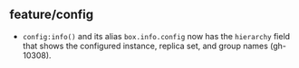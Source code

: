 ## feature/config

* `config:info()` and its alias `box.info.config` now has the `hierarchy` field
  that shows the configured instance, replica set, and group names (gh-10308).
